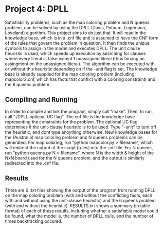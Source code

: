 # Project 4: DPLL
Satisfiability problems, such as the map coloring problem and N queens problem, 
can be solved by using the DPLL (Davis, Putnam, Logemann, Loveland) algorithm. This
project aims to do just that. It will read in the knowledge base, which is in a .cnf
file and is assumed to have the CNF form of the rules that govern the problem in question.
It then finds the unique symbols to assign in the model and executes DPLL. The unit
clause heuristic is used, which speeds up execution by searching for clauses where
every literal is false except 1 unassigned literal (thus forcing an assingment on the
unassigned literal). The algorithm can be executed with or without this heuristic
depending on if the -unit flag is set. The knowledge base is already supplied for 
the map coloring problem (including mapcolor2.cnf, which has facts that conflict with
a coloring constraint) and the 6 queens problem.

## Compiling and Running
In order to compile and link the program, simply call "make". Then, to run, call
"./DPLL <cnf file> optional UC flag". The cnf file is the knowledge base representing
the constraints for the problem. The optional UC flag determines if the unit-clause
heuristic is to be used. Type "-unit" to turn off the heuristic, and dont type
anoything otherwise. New knowledge bases for the (Australia) map coloring problem
and N queens problems can be generated. For map coloring, run "python mapcolor.py > filename",
which will redirect the output of the script (rules) into the .cnf file. For N queens,
run "python queens.py N > filename", where N is the width & height of the NxN board
used for the N queens problem, and the output is similarly redirected into the .cnf file.

## Results
There are 6 .txt files showing the output of the program from running DPLL on the 
map coloring problem (with and without the conflicting facts, each with and without
using the unit-clause heuristic) and the 6 queens problem (with and without the heuristic).
RESULTS.txt shows a summary (in table format) of each of these results, including whether
a satisfiable model could be found, what the model is, the number of DPLL calls, and the
number of times backtracking occured.
